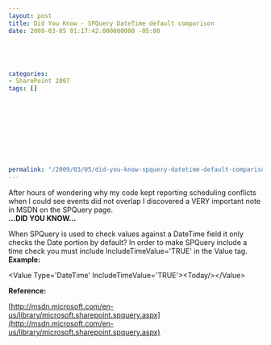```yaml
---
layout: post
title: Did You Know - SPQuery DateTime default comparison
date: 2009-03-05 01:17:42.000000000 -05:00





categories:
- SharePoint 2007
tags: []

  

  

  
  
  
  
  
permalink: "/2009/03/05/did-you-know-spquery-datetime-default-comparison/"
---
```

After hours of wondering why my code kept reporting scheduling conflicts when I could see events did not overlap I discovered a VERY important note in MSDN on the SPQuery page.  
**...DID YOU KNOW...**

When SPQuery is used to check values against a DateTime field it only checks the Date portion by default? In order to make SPQuery include a time check you must include IncludeTimeValue='TRUE' in the Value tag.  
**Example:**

\<Value Type='DateTime' IncludeTimeValue='TRUE'\>\<Today/\>\</Value\>  
  
**Reference:**

[http://msdn.microsoft.com/en-us/library/microsoft.sharepoint.spquery.aspx](http://msdn.microsoft.com/en-us/library/microsoft.sharepoint.spquery.aspx)

